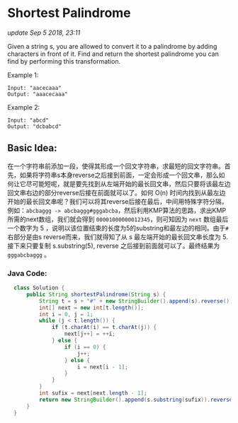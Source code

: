# Shortest Palindrome

_update Sep 5 2018, 23:11_

Given a string s, you are allowed to convert it to a palindrome by adding characters in front of it. Find and return the shortest palindrome you can find by performing this transformation.

Example 1:

```text
Input: "aacecaaa"
Output: "aaacecaaa"
```

Example 2:

```text
Input: "abcd"
Output: "dcbabcd"
```

## Basic Idea:

在一个字符串前添加一段，使得其形成一个回文字符串，求最短的回文字符串。首先，如果将字符串s本身reverse之后接到前面，一定会形成一个回文串，那么如何让它尽可能短呢，就是要先找到从左端开始的最长回文串，然后只要将该最左边回文串右边的部分reverse后接在前面就可以了。如何 O\(n\) 时间内找到从最左边开始的最长回文串呢？我们可以将其reverse后接在最后，中间用特殊字符分隔，例如：`abcbaggg -> abcbaggg#gggabcba`，然后利用KMP算法的思路，求出KMP所需的next数组，我们就会得到 `00001000000012345`，则可知因为 `next` 数组最后一个数字为 5 ，说明以该位置结束的长度为5的substring和最左边的相同。由于`#`右部分是由s reverse而来，我们就得知了从 s 最左端开始的最长回文串长度为 5. 接下来只要复制 s.substring\(5\), reverse 之后接到前面就可以了。最终结果为 `gggabcbaggg` 。

### Java Code:

```java
  class Solution {
      public String shortestPalindrome(String s) {
          String t = s + "#" + new StringBuilder().append(s).reverse().toString();
          int[] next = new int[t.length()];
          int i = 0, j = 1;
          while (j < t.length()) {
              if (t.charAt(i) == t.charAt(j)) {
                  next[j++] = ++i;
              } else {
                  if (i == 0) {
                      j++;
                  } else {
                      i = next[i - 1];
                  }
              }
          }
          int sufix = next[next.length - 1];
          return new StringBuilder().append(s.substring(sufix)).reverse().toString() + s;
      }
  }
```

